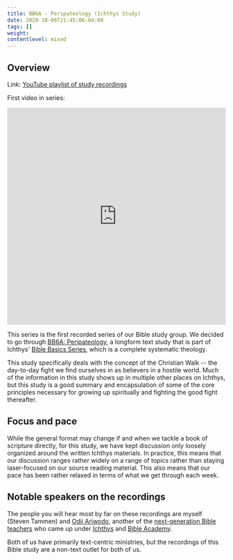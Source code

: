 ```yaml
---
title: BB6A - Peripateology (Ichthys Study)
date: 2020-10-06T21:45:06-04:00
tags: []
weight: 
contentlevel: mixed
---
```


## Overview

Link: [YouTube playlist of study recordings](https://www.youtube.com/playlist?list=PLcqAebKsBWy9NzEhpik-IyU9jycIOw1e9)


First video in series:

<iframe width="100%" height="500" src="https://www.youtube.com/embed/kmzv2hcQUqs?list=PLcqAebKsBWy9NzEhpik-IyU9jycIOw1e9" frameborder="0" allow="accelerometer; autoplay; encrypted-media; gyroscope; picture-in-picture" allowfullscreen></iframe>

This series is the first recorded series of our Bible study group. We decided to go through [BB6A: Peripateology](https://ichthys.com/6A-Peripateo.htm), a longform text study that is part of Ichthys' [Bible Basics Series](https://ichthys.com/Bible-Basics-Home-Page.htm), which is a complete systematic theology.

This study specifically deals with the concept of the Christian Walk -- the day-to-day fight we find ourselves in as believers in a hostile world. Much of the information in this study shows up in multiple other places on Ichthys, but this study is a good summary and encapsulation of some of the core principles necessary for growing up spiritually and fighting the good fight thereafter.

## Focus and pace

While the general format may change if and when we tackle a book of scripture directly, for this study, we have kept discussion only loosely organized around the written Ichthys materials. In practice, this means that our discussion ranges rather widely on a range of topics rather than staying laser-focused on our source reading material. This also means that our pace has been rather relaxed in terms of what we get through each week.

## Notable speakers on the recordings

The people you will hear most by far on these recordings are myself (Steven Tammen) and [Odii Ariwodo](/links/#writings-from-the-desk-of-odii-ariwodo), another of the [next-generation Bible teachers](/links/#next-generation-options) who came up under [Ichthys](https://ichthys.com/) and [Bible Academy](https://www.youtube.com/channel/UCkp-J7VPT7NcwmuiNfD2fkg/playlists).

Both of us have primarily text-centric ministries, but the recordings of this Bible study are a non-text outlet for both of us.

